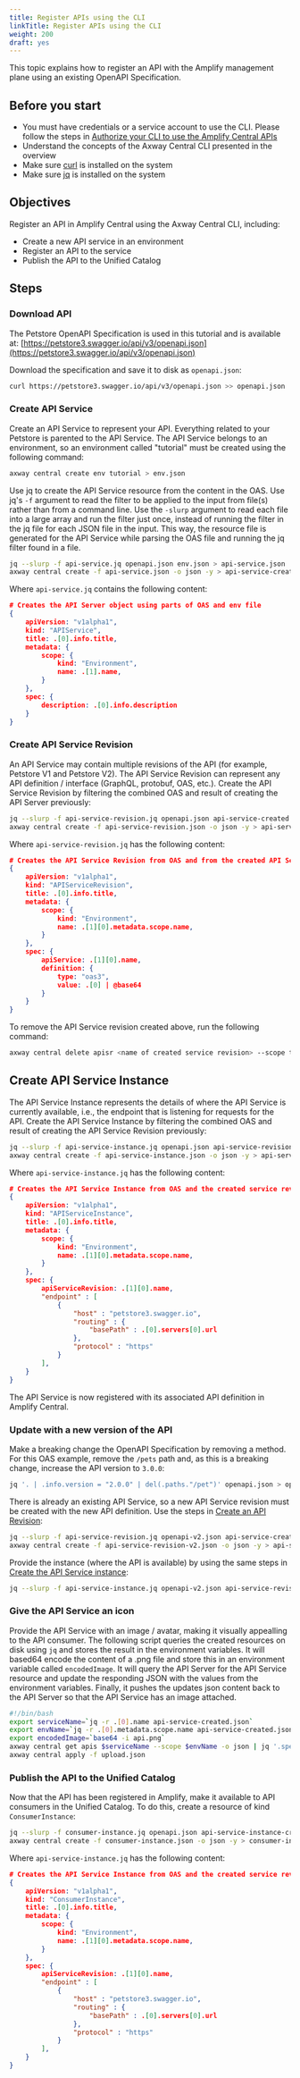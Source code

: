 ```yaml
---
title: Register APIs using the CLI
linkTitle: Register APIs using the CLI
weight: 200
draft: yes
---
```

This topic explains how to register an API with the Amplify management plane using an existing OpenAPI Specification.

## Before you start

* You must have credentials or a service account to use the CLI. Please follow the steps in [Authorize your CLI to use the Amplify Central APIs](/docs/integrate_with_central/cli_central/cli_install/#authorize-your-cli-to-use-the-amplify-central-apis)
* Understand the concepts of the Axway Central CLI presented in the overview
* Make sure [curl](https://curl.se/) is installed on the system
* Make sure [jq](https://stedolan.github.io/jq/) is installed on the system

## Objectives

Register an API in Amplify Central using the Axway Central CLI, including:

* Create a new API service in an environment
* Register an API to the service
* Publish the API to the Unified Catalog

## Steps

### Download API

The Petstore OpenAPI Specification is used in this tutorial and is available at:
[https://petstore3.swagger.io/api/v3/openapi.json](https://petstore3.swagger.io/api/v3/openapi.json)

Download the specification and save it to disk as `openapi.json`:

 ```bash
curl https://petstore3.swagger.io/api/v3/openapi.json >> openapi.json
 ```

### Create API Service

Create an API Service to represent your API. Everything related to your Petstore is parented to the API Service.
The API Service belongs to an environment, so an environment called "tutorial" must be created using the following command:

```bash
axway central create env tutorial > env.json
```

Use jq to create the API Service resource from the content in the OAS. Use jq's `-f` argument to read the filter to be applied to the input from file(s) rather than from a command line. Use the `-slurp` argument to read each file into a large array and run the filter just once, instead of running the filter in the jq file for each JSON file in the input. This way, the resource file is generated for the API Service while parsing the OAS file and running the jq filter found in a file.

```bash
jq --slurp -f api-service.jq openapi.json env.json > api-service.json
axway central create -f api-service.json -o json -y > api-service-created.json
```

Where `api-service.jq` contains the following content:

```json
# Creates the API Server object using parts of OAS and env file
{
    apiVersion: "v1alpha1",
    kind: "APIService",
    title: .[0].info.title,
    metadata: {
        scope: {
            kind: "Environment",
            name: .[1].name,
        }
    },
    spec: {
        description: .[0].info.description
    }
}
```

### Create API Service Revision

An API Service may contain multiple revisions of the API (for example, Petstore V1 and Petstore V2). The API Service Revision can represent any API definition / interface (GraphQL, protobuf, OAS, etc.). Create the API Service Revision by filtering the combined OAS and result of creating the API Server previously:

```bash
jq --slurp -f api-service-revision.jq openapi.json api-service-created.json > api-service-revision.json
axway central create -f api-service-revision.json -o json -y > api-service-revision-created.json
```

Where `api-service-revision.jq` has the following content:

```json
# Creates the API Service Revision from OAS and from the created API Service
{
    apiVersion: "v1alpha1",
    kind: "APIServiceRevision",
    title: .[0].info.title,
    metadata: {
        scope: {
            kind: "Environment",
            name: .[1][0].metadata.scope.name,
        }
    },
    spec: {
        apiService: .[1][0].name,
        definition: {
            type: "oas3",
            value: .[0] | @base64
        }
    }
}
```

To remove the API Service revision created above, run the following command:

```bash
axway central delete apisr <name of created service revision> --scope tutorial
```

## Create API Service Instance

The API Service Instance represents the details of where the API Service is currently available, i.e., the endpoint that is listening for requests for the API. Create the API Service Instance by filtering the combined OAS and result of creating the API Service Revision previously:

```bash
jq --slurp -f api-service-instance.jq openapi.json api-service-revision-created.json > api-service-instance.json
axway central create -f api-service-instance.json -o json -y > api-service-instance-created.json
```

Where `api-service-instance.jq` has the following content:

```json
# Creates the API Service Instance from OAS and the created service revision
{
    apiVersion: "v1alpha1",
    kind: "APIServiceInstance",
    title: .[0].info.title,
    metadata: {
        scope: {
            kind: "Environment",
            name: .[1][0].metadata.scope.name,
        }
    },
    spec: {
        apiServiceRevision: .[1][0].name,
        "endpoint" : [ 
            {
                "host" : "petstore3.swagger.io",
                "routing" : {
                    "basePath" : .[0].servers[0].url
                },
                "protocol" : "https"
            } 
        ],
    }
}
```

The API Service is now registered with its associated API definition in Amplify Central.

### Update with a new version of the API

Make a breaking change the OpenAPI Specification by removing a method. For this OAS example, remove the `/pets` path and, as this is a breaking change, increase the API version to `3.0.0`:

```bash
jq '. | .info.version = "2.0.0" | del(.paths."/pet")' openapi.json > openapi-v2.json
```

There is already an existing API Service, so a new API Service revision must be created with the new API definition. Use the steps in [Create an API Revision](#create-api-service-revision):

```bash
jq --slurp -f api-service-revision.jq openapi-v2.json api-service-created.json > api-service-revision-v2.json
axway central create -f api-service-revision-v2.json -o json -y > api-service-revision-v2-created.json
```

Provide the instance (where the API is available) by using the same steps in [Create the API Service instance](#create-api-service-instance):

```bash
jq --slurp -f api-service-instance.jq openapi-v2.json api-service-revision-v2-created.json > api-service-instance-v2.json
```

### Give the API Service an icon

Provide the API Service with an image / avatar, making it visually appealling to the API consumer. The following script queries the created resources on disk using `jq` and stores the result in the environment variables. It will based64 encode the content of a .png file and store this in an environment variable called `encodedImage`. It will query the API Server for the API Service resource and update the responding JSON with the values from the environment variables. Finally, it pushes the updates json content back to the API Server so that the API Service has an image attached.

```bash
#!/bin/bash
export serviceName=`jq -r .[0].name api-service-created.json`
export envName=`jq -r .[0].metadata.scope.name api-service-created.json`
export encodedImage=`base64 -i api.png`
axway central get apis $serviceName --scope $envName -o json | jq '.spec.icon.data = $ENV.encodedImage' | jq '.spec.icon.contentType = "image/png"'  > upload.json
axway central apply -f upload.json
```

### Publish the API to the Unified Catalog

Now that the API has been registered in Amplify, make it available to API consumers in the Unified Catalog. To do this, create a resource of kind `ConsumerInstance`:

```bash
jq --slurp -f consumer-instance.jq openapi.json api-service-instance-created.json > consumer-instance.json
axway central create -f consumer-instance.json -o json -y > consumer-instance-created.json
```

Where `api-service-instance.jq` has the following content:

```json
# Creates the API Service Instance from OAS and the created service revision
{
    apiVersion: "v1alpha1",
    kind: "ConsumerInstance",
    title: .[0].info.title,
    metadata: {
        scope: {
            kind: "Environment",
            name: .[1][0].metadata.scope.name,
        }
    },
    spec: {
        apiServiceRevision: .[1][0].name,
        "endpoint" : [ 
            {
                "host" : "petstore3.swagger.io",
                "routing" : {
                    "basePath" : .[0].servers[0].url
                },
                "protocol" : "https"
            } 
        ],
    }
}
```
